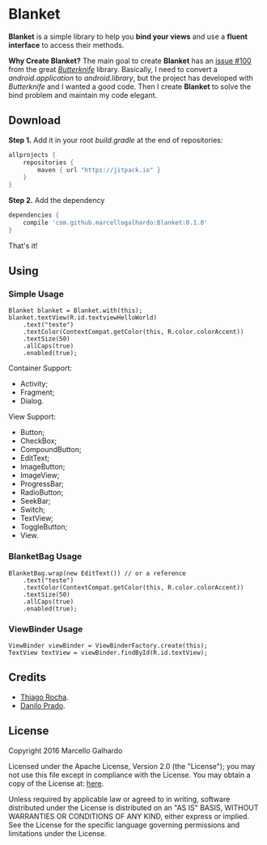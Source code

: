# Blanket
**Blanket** is a simple library to help you **bind your views** and use a **fluent interface** to access their methods.

**Why Create Blanket?** The main goal to create **Blanket** has an [issue #100](https://github.com/JakeWharton/butterknife/issues/100) from the great [*Butterknife*](http://jakewharton.github.io/butterknife/) library. Basically, I need to convert a *android.application* to *android.library*, but the project has developed with *Butterknife* and I wanted a good code. Then I create **Blanket** to solve the bind problem and maintain my code elegant.

## Download
**Step 1.** Add it in your root *build.gradle* at the end of repositories:
```gradle
allprojects {
	repositories {
		maven { url "https://jitpack.io" }
	}
}
```
**Step 2.** Add the dependency
```gradle
dependencies {
	compile 'com.github.marcellogalhardo:Blanket:0.1.0'
}
```
That's it!

## Using

### Simple Usage

```android
Blanket blanket = Blanket.with(this);
blanket.textView(R.id.textviewHelloWorld)
    .text("teste")
    .textColor(ContextCompat.getColor(this, R.color.colorAccent))
    .textSize(50)
    .allCaps(true)
    .enabled(true);
```

Container Support:
- Activity;
- Fragment;
- Dialog.

View Support:
- Button;
- CheckBox;
- CompoundButton;
- EditText;
- ImageButton;
- ImageView;
- ProgressBar;
- RadioButton;
- SeekBar;
- Switch;
- TextView;
- ToggleButton;
- View.

### BlanketBag Usage
```android
BlanketBag.wrap(new EditText()) // or a reference
    .text("teste")
    .textColor(ContextCompat.getColor(this, R.color.colorAccent))
    .textSize(50)
    .allCaps(true)
    .enabled(true);
```

### ViewBinder Usage
```android
ViewBinder viewBinder = ViewBinderFactory.create(this);
TextView textView = viewBinder.findById(R.id.textView);
```

## Credits
- [Thiago Rocha](https://github.com/thiagokimo).
- [Danilo Prado](https://github.com/DanPrado).

## License

Copyright 2016 Marcello Galhardo

Licensed under the Apache License, Version 2.0 (the "License"); you may not use this file except in compliance with the License.
You may obtain a copy of the License at: [here](http://www.apache.org/licenses/LICENSE-2.0).

Unless required by applicable law or agreed to in writing, software distributed under the License is distributed on an "AS IS" BASIS,
WITHOUT WARRANTIES OR CONDITIONS OF ANY KIND, either express or implied. See the License for the specific language governing permissions and
limitations under the License.
